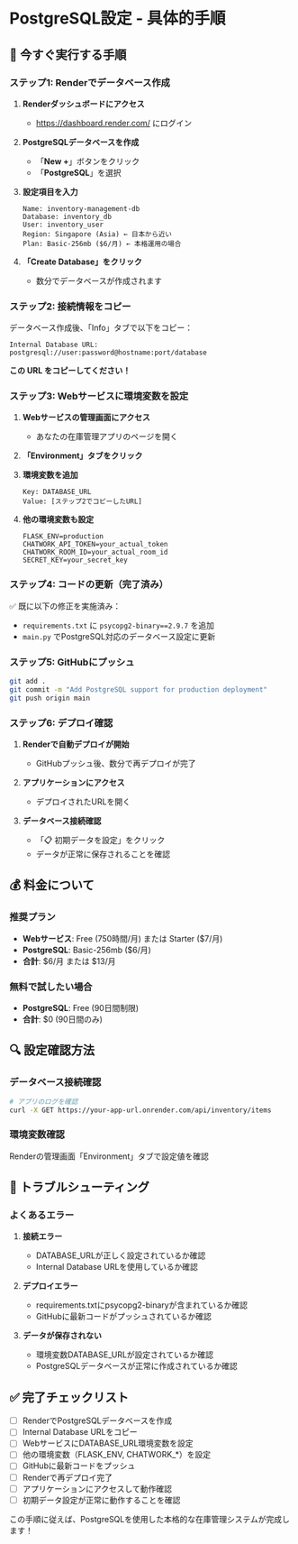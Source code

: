 # PostgreSQL設定 - 具体的手順

## 🎯 今すぐ実行する手順

### ステップ1: Renderでデータベース作成

1. **Renderダッシュボードにアクセス**
   - https://dashboard.render.com/ にログイン

2. **PostgreSQLデータベースを作成**
   - 「**New +**」ボタンをクリック
   - 「**PostgreSQL**」を選択

3. **設定項目を入力**
   ```
   Name: inventory-management-db
   Database: inventory_db
   User: inventory_user
   Region: Singapore (Asia) ← 日本から近い
   Plan: Basic-256mb ($6/月) ← 本格運用の場合
   ```

4. **「Create Database」をクリック**
   - 数分でデータベースが作成されます

### ステップ2: 接続情報をコピー

データベース作成後、「Info」タブで以下をコピー：

```
Internal Database URL: postgresql://user:password@hostname:port/database
```

**この URL をコピーしてください！**

### ステップ3: Webサービスに環境変数を設定

1. **Webサービスの管理画面にアクセス**
   - あなたの在庫管理アプリのページを開く

2. **「Environment」タブをクリック**

3. **環境変数を追加**
   ```
   Key: DATABASE_URL
   Value: [ステップ2でコピーしたURL]
   ```

4. **他の環境変数も設定**
   ```
   FLASK_ENV=production
   CHATWORK_API_TOKEN=your_actual_token
   CHATWORK_ROOM_ID=your_actual_room_id
   SECRET_KEY=your_secret_key
   ```

### ステップ4: コードの更新（完了済み）

✅ 既に以下の修正を実施済み：
- `requirements.txt` に `psycopg2-binary==2.9.7` を追加
- `main.py` でPostgreSQL対応のデータベース設定に更新

### ステップ5: GitHubにプッシュ

```bash
git add .
git commit -m "Add PostgreSQL support for production deployment"
git push origin main
```

### ステップ6: デプロイ確認

1. **Renderで自動デプロイが開始**
   - GitHubプッシュ後、数分で再デプロイが完了

2. **アプリケーションにアクセス**
   - デプロイされたURLを開く

3. **データベース接続確認**
   - 「📋 初期データを設定」をクリック
   - データが正常に保存されることを確認

## 💰 料金について

### 推奨プラン
- **Webサービス**: Free (750時間/月) または Starter ($7/月)
- **PostgreSQL**: Basic-256mb ($6/月)
- **合計**: $6/月 または $13/月

### 無料で試したい場合
- **PostgreSQL**: Free (90日間制限)
- **合計**: $0 (90日間のみ)

## 🔍 設定確認方法

### データベース接続確認
```bash
# アプリのログを確認
curl -X GET https://your-app-url.onrender.com/api/inventory/items
```

### 環境変数確認
Renderの管理画面「Environment」タブで設定値を確認

## 🚨 トラブルシューティング

### よくあるエラー

1. **接続エラー**
   - DATABASE_URLが正しく設定されているか確認
   - Internal Database URLを使用しているか確認

2. **デプロイエラー**
   - requirements.txtにpsycopg2-binaryが含まれているか確認
   - GitHubに最新コードがプッシュされているか確認

3. **データが保存されない**
   - 環境変数DATABASE_URLが設定されているか確認
   - PostgreSQLデータベースが正常に作成されているか確認

## ✅ 完了チェックリスト

- [ ] RenderでPostgreSQLデータベースを作成
- [ ] Internal Database URLをコピー
- [ ] WebサービスにDATABASE_URL環境変数を設定
- [ ] 他の環境変数（FLASK_ENV, CHATWORK_*）を設定
- [ ] GitHubに最新コードをプッシュ
- [ ] Renderで再デプロイ完了
- [ ] アプリケーションにアクセスして動作確認
- [ ] 初期データ設定が正常に動作することを確認

この手順に従えば、PostgreSQLを使用した本格的な在庫管理システムが完成します！

